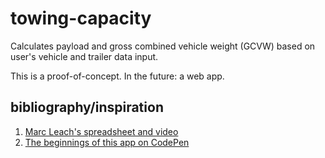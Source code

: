 # towing-capacity

Calculates payload and gross combined vehicle weight (GCVW) based on user's vehicle and trailer data input.

This is a proof-of-concept. In the future: a web app.

## bibliography/inspiration
1. [Marc Leach's spreadsheet and video](http://www.keepyourdaydream.com/payload/) 
2. [The beginnings of this app on CodePen](https://codepen.io/jmfcodes/full/zjZzPy/)
